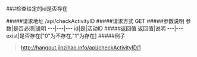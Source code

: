 ###检查给定的id是否存在

#####请求地址 
/api/checkActivityID
#####请求方式
GET
#####参数说明
参数|是否必须|说明
---|---|---
id|是|活动ID
#####返回值
返回值|说明
---|---
exist|是否存在["0"为不存在,"1"为存在]
#####例子
> http://hangout.jinzihao.info/api/checkActivityID/1
